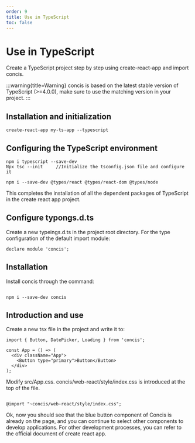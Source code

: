 ```yaml
---
order: 9
title: Use in TypeScript
toc: false
---
```


# Use in TypeScript

Create a TypeScript project step by step using create-react-app and import concis.

:::warning{title=Warning}
concis is based on the latest stable version of TypeScript (>=4.0.0), make sure to use the matching version in your project.
:::

## Installation and initialization

```
create-react-app my-ts-app --typescript
```

## Configuring the TypeScript environment

```
npm i typescript --save-dev
Npx tsc --init     //Initialize the tsconfig.json file and configure it

npm i --save-dev @types/react @types/react-dom @types/node

```

This completes the installation of all the dependent packages of TypeScript in the create react app project.

## Configure typongs.d.ts

Create a new typeings.d.ts in the project root directory. For the type configuration of the default import module:

```
declare module 'concis';
```

## Installation

Install concis through the command:

```

npm i --save-dev concis

```

## Introduction and use

Create a new tsx file in the project and write it to:

```
import { Button, DatePicker, Loading } from 'concis';

const App = () => (
  <div className="App">
    <Button type="primary">Button</Button>
  </div>
);
```

Modify src/App.css. concis/web-react/style/index.css is introduced at the top of the file.

```

@import "~concis/web-react/style/index.css";

```

Ok, now you should see that the blue button component of Concis is already on the page, and you can continue to select other components to develop applications. For other development processes, you can refer to the official document of create react app.
